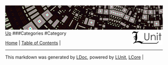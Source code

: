 ![](../Content/LUnit-banner-small.png "")
[<img align="right" src="../Content/LUnit-logo-small.png">](../../README.md)
[Up](Categories.md)
###Categories
#Category

[Home](../../README.md) | [Table of Contents](../../TableOfContents.md) | 

---

This markdown was generated by [LDoc](https://github.com/CodeSingularity/LDoc), powered by [LUnit](https://github.com/CodeSingularity/LUnit), [LCore](https://github.com/CodeSingularity/LCore) | 

